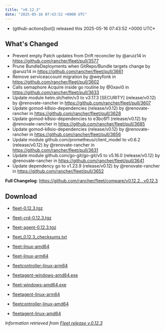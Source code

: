 ```yaml
---
title: "v0.12.3"
date: "2025-05-16 07:43:52 +0000 UTC"
---
```



*  (github-actions[bot]) released this 2025-05-16 07:43:52 +0000 UTC*


## What's Changed
* Prevent empty Patch updates from Drift reconciler by @aruiz14 in https://github.com/rancher/fleet/pull/3577
* Prune BundleDeployments when GitRepo/Bundle targets change by @aruiz14 in https://github.com/rancher/fleet/pull/3661
* Remove serviceaccount migration by @weyfonk in https://github.com/rancher/fleet/pull/3602
* Calls semaphore Acquire inside go routine by @0xavi0 in https://github.com/rancher/fleet/pull/3633
* Update module helm.sh/helm/v3 to v3.17.3 [SECURITY] (release/v0.12) by @renovate-rancher in https://github.com/rancher/fleet/pull/3607
* Update gomod-k8sio-dependencies (release/v0.12) by @renovate-rancher in https://github.com/rancher/fleet/pull/3628
* Update gomod-k8sio-dependencies to e3bc6f1 (release/v0.12) by @renovate-rancher in https://github.com/rancher/fleet/pull/3685
* Update gomod-k8sio-dependencies (release/v0.12) by @renovate-rancher in https://github.com/rancher/fleet/pull/3656
* Update module github.com/prometheus/client_model to v0.6.2 (release/v0.12) by @renovate-rancher in https://github.com/rancher/fleet/pull/3631
* Update module github.com/go-git/go-git/v5 to v5.16.0 (release/v0.12) by @renovate-rancher in https://github.com/rancher/fleet/pull/3641
* Update dependency go to v1.23.9 (release/v0.12) by @renovate-rancher in https://github.com/rancher/fleet/pull/3652


**Full Changelog**: https://github.com/rancher/fleet/compare/v0.12.2...v0.12.3


## Download

* [fleet-0.12.3.tgz](https://github.com/rancher/fleet/releases/download/v0.12.3/fleet-0.12.3.tgz)

* [fleet-crd-0.12.3.tgz](https://github.com/rancher/fleet/releases/download/v0.12.3/fleet-crd-0.12.3.tgz)

* [fleet-agent-0.12.3.tgz](https://github.com/rancher/fleet/releases/download/v0.12.3/fleet-agent-0.12.3.tgz)

* [fleet_0.12.3_checksums.txt](https://github.com/rancher/fleet/releases/download/v0.12.3/fleet_0.12.3_checksums.txt)

* [fleet-linux-amd64](https://github.com/rancher/fleet/releases/download/v0.12.3/fleet-linux-amd64)

* [fleet-linux-arm64](https://github.com/rancher/fleet/releases/download/v0.12.3/fleet-linux-arm64)

* [fleetcontroller-linux-arm64](https://github.com/rancher/fleet/releases/download/v0.12.3/fleetcontroller-linux-arm64)

* [fleetagent-windows-amd64.exe](https://github.com/rancher/fleet/releases/download/v0.12.3/fleetagent-windows-amd64.exe)

* [fleet-windows-amd64.exe](https://github.com/rancher/fleet/releases/download/v0.12.3/fleet-windows-amd64.exe)

* [fleetagent-linux-arm64](https://github.com/rancher/fleet/releases/download/v0.12.3/fleetagent-linux-arm64)

* [fleetcontroller-linux-amd64](https://github.com/rancher/fleet/releases/download/v0.12.3/fleetcontroller-linux-amd64)

* [fleetagent-linux-amd64](https://github.com/rancher/fleet/releases/download/v0.12.3/fleetagent-linux-amd64)



*Information retrieved from [Fleet release v.0.12.3](https://github.com/rancher/fleet/releases/tag/v0.12.3)*

